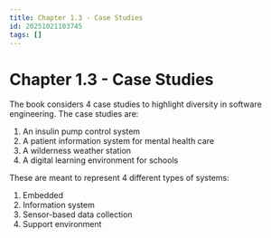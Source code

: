 ```yaml
---
title: Chapter 1.3 - Case Studies
id: 20251021103745
tags: []
---
```

# Chapter 1.3 - Case Studies
The book considers 4 case studies to highlight diversity in software engineering. The case studies are:
1. An insulin pump control system
2. A patient information system for mental health care
3. A wilderness weather station
4. A digital learning environment for schools

These are meant to represent 4 different types of systems:
1. Embedded
2. Information system
3. Sensor-based data collection
4. Support environment